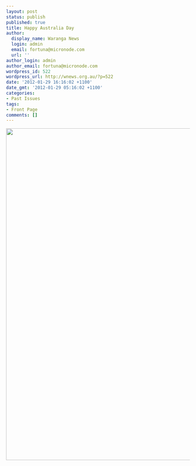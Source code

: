 ```yaml
---
layout: post
status: publish
published: true
title: Happy Australia Day
author:
  display_name: Waranga News
  login: admin
  email: fortuna@micronode.com
  url: ''
author_login: admin
author_email: fortuna@micronode.com
wordpress_id: 522
wordpress_url: http://wnews.org.au/?p=522
date: '2012-01-29 16:16:02 +1100'
date_gmt: '2012-01-29 05:16:02 +1100'
categories:
- Past Issues
tags:
- Front Page
comments: []
---
```

<p><a href="http://wnews.org.au/wp-content/uploads/2012/01/frontpage-20120126.pdf"><img class="alignnone size-full wp-image-519" title="Front Page - 26 January, 2012" src="http://wnews.org.au/wp-content/uploads/2012/01/frontpage-20120126.png" alt="" width="624" height="907" /></a></p>
